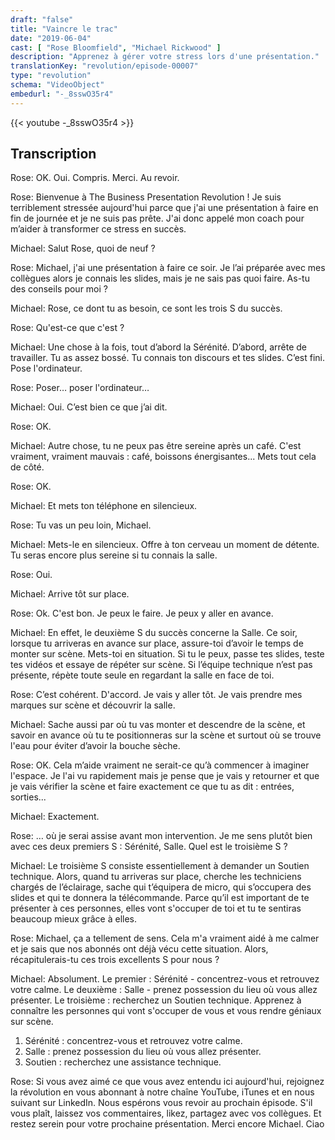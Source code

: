 ```yaml
---
draft: "false"
title: "Vaincre le trac"
date: "2019-06-04"
cast: [ "Rose Bloomfield", "Michael Rickwood" ]
description: "Apprenez à gérer votre stress lors d'une présentation."
translationKey: "revolution/episode-00007"
type: "revolution"
schema: "VideoObject"
embedurl: "-_8sswO35r4"
---
```


{{< youtube -_8sswO35r4 >}}

## Transcription

Rose: OK. Oui. Compris. Merci. Au revoir.
 
Rose: Bienvenue à The Business Presentation Revolution ! Je suis terriblement stressée aujourd'hui parce que j'ai une présentation à faire en fin de journée et je ne suis pas prête. J'ai donc appelé mon coach pour m’aider à transformer ce stress en succès.
  
Michael: Salut Rose, quoi de neuf ?

Rose: Michael, j'ai une présentation à faire ce soir. Je l’ai préparée avec mes collègues alors je connais les slides, mais je ne sais pas quoi faire. As-tu des conseils pour moi ?
 
Michael: Rose, ce dont tu as besoin, ce sont les trois S du succès.
 
Rose: Qu'est-ce que c'est ?

Michael: Une chose à la fois, tout d’abord la Sérénité. D’abord, arrête de travailler. Tu as assez bossé. Tu connais ton discours et tes slides. C’est fini. Pose l'ordinateur.
 
Rose: Poser… poser l'ordinateur…
 
Michael: Oui. C’est bien ce que j’ai dit.

Rose: OK. 

Michael: Autre chose, tu ne peux pas être sereine après un café. C'est vraiment, vraiment mauvais : café, boissons énergisantes... Mets tout cela de côté.
 
Rose: OK. 

Michael: Et mets ton téléphone en silencieux.
 
Rose: Tu vas un peu loin, Michael.

Michael: Mets-le en silencieux. Offre à ton cerveau un moment de détente. Tu seras encore plus sereine si tu connais la salle.

Rose: Oui.

Michael: Arrive tôt sur place.

Rose: Ok. C'est bon. Je peux le faire. Je peux y aller en avance.

Michael: En effet, le deuxième S du succès concerne la Salle. Ce soir, lorsque tu arriveras en avance sur place, assure-toi d’avoir le temps de monter sur scène. Mets-toi en situation. Si tu le peux, passe tes slides, teste tes vidéos et essaye de répéter sur scène. Si l’équipe technique n’est pas présente, répète toute seule en regardant la salle en face de toi.

Rose: C’est cohérent. D'accord. Je vais y aller tôt. Je vais prendre mes marques sur scène et découvrir la salle.

Michael: Sache aussi par où tu vas monter et descendre de la scène,  et savoir en avance où tu te positionneras sur la scène et surtout où se trouve l'eau pour éviter d’avoir la bouche sèche. 

Rose: OK. Cela m’aide vraiment ne serait-ce qu’à commencer à imaginer l'espace. Je l'ai vu rapidement mais je pense que je vais y retourner et que je vais vérifier la scène et faire exactement ce que tu as dit : entrées, sorties...

Michael: Exactement.

Rose: … où je serai assise avant mon intervention. Je me sens plutôt bien avec ces deux premiers S : Sérénité, Salle. Quel est le troisième S ?

Michael: Le troisième S consiste essentiellement à demander un Soutien technique. Alors, quand tu arriveras sur place, cherche les techniciens chargés de l’éclairage, sache qui t’équipera de micro, qui s’occupera des slides et qui te donnera la télécommande. Parce qu’il est important de te présenter à ces personnes, elles vont s'occuper de toi et tu te sentiras beaucoup mieux grâce à elles.

Rose: Michael, ça a tellement de sens. Cela m'a vraiment aidé à me calmer et je sais que nos abonnés ont déjà vécu cette situation. Alors, récapitulerais-tu ces trois excellents S pour nous ?

Michael: Absolument. Le premier : Sérénité - concentrez-vous et retrouvez votre calme. Le deuxième : Salle - prenez possession du lieu où vous allez présenter. Le troisième : recherchez un Soutien technique. Apprenez à connaître les personnes qui vont s'occuper de vous et vous rendre géniaux sur scène.

1. Sérénité : concentrez-vous et retrouvez votre calme.
2. Salle : prenez possession du lieu où vous allez présenter.
3. Soutien : recherchez une assistance technique.

Rose: Si vous avez aimé ce que vous avez entendu ici aujourd'hui, rejoignez la révolution en vous abonnant à notre chaîne YouTube, iTunes et en nous suivant sur LinkedIn. Nous espérons vous revoir au prochain épisode. S'il vous plaît, laissez vos commentaires, likez, partagez avec vos collègues. Et restez serein pour votre prochaine présentation. Merci encore Michael. Ciao